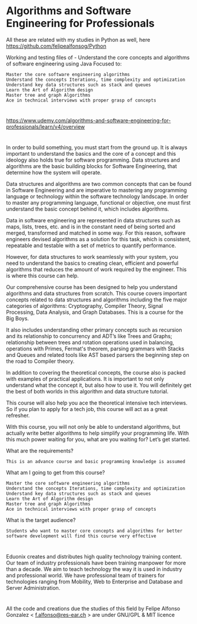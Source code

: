 # 
# Algorithms and Software Engineering for Professionals

All these are related with my studies in Python as well, here https://github.com/felipealfonsog/Python

Working and testing files of - Understand the core concepts and algorithms of software engineering using Java 
Focused to:

    Master the core software engineering algorithms
    Understand the concepts Iterations, time complexity and optimization
    Understand key data structures such as stack and queues
    Learn the Art of Algorithm design
    Master tree and graph Algorithms
    Ace in technical interviews with proper grasp of concepts

#
https://www.udemy.com/algorithms-and-software-engineering-for-professionals/learn/v4/overview

#


In order to build something, you must start from the ground up. It is always important to understand the basics and the core of a concept and this ideology also holds true for software programming. Data structures and algorithms are the basic building blocks for Software Engineering, that determine how the system will operate.

Data structures and algorithms are two common concepts that can be found in Software Engineering and are imperative to mastering any programming language or technology within the software technology landscape. In order to master any programming language, functional or objective, one must first understand the basic concept behind it, which includes algorithms.

Data in software engineering are represented in data structures such as maps, lists, trees, etc. and is in the constant need of being sorted and merged, transformed and matched in some way. For this reason, software engineers devised algorithms as a solution for this task, which is consistent, repeatable and testable with a set of metrics to quantify performance.

However, for data structures to work seamlessly with your system, you need to understand the basics to creating clean, efficient and powerful algorithms that reduces the amount of work required by the engineer. This is where this course can help.

Our comprehensive course has been designed to help you understand algorithms and data structures from scratch. This course covers important concepts related to data structures and algorithms including the five major categories of algorithms: Cryptography, Compiler Theory, Signal Processing, Data Analysis, and Graph Databases. This is a course for the Big Boys. 

It also includes understanding other primary concepts such as recursion and its relationship to concurrency and ADT’s like Trees and Graphs; relationship between trees and rotation operations used in balancing, operations with Primes, Fermat's theorem, parsing grammars with Stacks and Queues and related tools like AST based parsers the beginning step on the road to Compiler theory.

In addition to covering the theoretical concepts, the course also is packed with examples of practical applications. It is important to not only understand what the concept it, but also how to use it. You will definitely get the best of both worlds in this algorithm and data structure tutorial. 

This course will also help you ace the theoretical intensive tech interviews. So if you plan to apply for a tech job, this course will act as a great refresher. 

With this course, you will not only be able to understand algorithms, but actually write better algorithms to help simplify your programming life. With this much power waiting for you, what are you waiting for? Let’s get started.

What are the requirements?

    This is an advance course and basic programming knowledge is assumed

What am I going to get from this course?

    Master the core software engineering algorithms
    Understand the concepts Iterations, time complexity and optimization
    Understand key data structures such as stack and queues
    Learn the Art of Algorithm design
    Master tree and graph Algorithms
    Ace in technical interviews with proper grasp of concepts

What is the target audience?

    Students who want to master core concepts and algorithms for better software development will find this course very effective



#


Eduonix creates and distributes high quality technology training content. Our team of industry professionals have been training manpower for more than a decade. We aim to teach technology the way it is used in industry and professional world. We have professional team of trainers for technologies ranging from Mobility, Web to Enterprise and Database and Server Administration. 

#

All the code and creations due the studies of this field by Felipe Alfonso Gonzalez < f.alfonso@res-ear.ch > are under GNU/GPL & MIT licence
